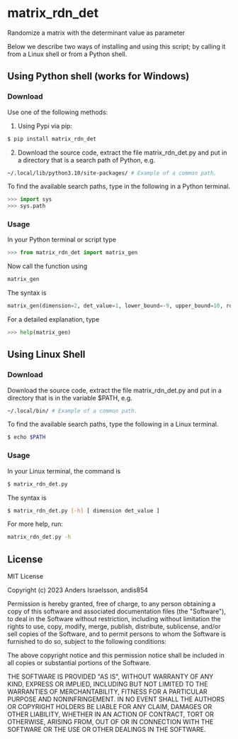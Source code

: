 # matrix_rdn_det 
Randomize a matrix with the determinant value as parameter

Below we describe two ways of installing and using this script; by calling it from a Linux shell or from a Python shell.

## Using Python shell (works for Windows)

###  Download

Use one of the following methods:
1. Using Pypi via pip:
```bash
$ pip install matrix_rdn_det
```
2. Download the source code, extract the file matrix_rdn_det.py and put in a directory that is a search path of Python, e.g.
```bash
~/.local/lib/python3.10/site-packages/ # Example of a common path.
```
To find the available search paths, type in the following in a Python terminal.
```Python
>>> import sys
>>> sys.path
```

### Usage

In your Python terminal or script type
```Python
>>> from matrix_rdn_det import matrix_gen
```
Now call the function using
```Python
matrix_gen
```
The syntax is 
```Python
matrix_gen(dimension=2, det_value=1, lower_bound=-9, upper_bound=10, rdn_prm=0, attempts=200)
```
For a detailed explanation, type
```Python
>>> help(matrix_gen)
```

## Using Linux Shell

###  Download

Download the source code, extract the file matrix_rdn_det.py and put in a directory that is in the variable $PATH, e.g.
```bash
~/.local/bin/ # Example of a common path.
```
To find the available search paths, type the following in a Linux terminal.
```bash
$ echo $PATH
```

### Usage

In your Linux terminal, the command is
```bash
$ matrix_rdn_det.py
```
The syntax is
```bash
$ matrix_rdn_det.py [-h] [ dimension det_value ]
```
For more help, run:
```bash
matrix_rdn_det.py -h
```




License
----

MIT License

Copyright (c) 2023 Anders Israelsson, andis854

Permission is hereby granted, free of charge, to any person obtaining a copy
of this software and associated documentation files (the "Software"), to deal
in the Software without restriction, including without limitation the rights
to use, copy, modify, merge, publish, distribute, sublicense, and/or sell
copies of the Software, and to permit persons to whom the Software is
furnished to do so, subject to the following conditions:

The above copyright notice and this permission notice shall be included in all
copies or substantial portions of the Software.

THE SOFTWARE IS PROVIDED "AS IS", WITHOUT WARRANTY OF ANY KIND, EXPRESS OR
IMPLIED, INCLUDING BUT NOT LIMITED TO THE WARRANTIES OF MERCHANTABILITY,
FITNESS FOR A PARTICULAR PURPOSE AND NONINFRINGEMENT. IN NO EVENT SHALL THE
AUTHORS OR COPYRIGHT HOLDERS BE LIABLE FOR ANY CLAIM, DAMAGES OR OTHER
LIABILITY, WHETHER IN AN ACTION OF CONTRACT, TORT OR OTHERWISE, ARISING FROM,
OUT OF OR IN CONNECTION WITH THE SOFTWARE OR THE USE OR OTHER DEALINGS IN THE
SOFTWARE.
